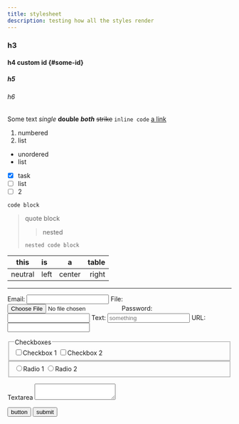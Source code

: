 ```yaml
---
title: stylesheet
description: testing how all the styles render
---
```


### h3

#### h4 custom id {#some-id}

##### h5

###### h6

Some text
_single_
**double**
**_both_**
~~strike~~
`inline code`
[a link](/)

1. numbered
2. list

- unordered
- list

- [x] task
- [ ] list
- [ ] 2

```
code block
```

> quote block
>
> > nested
>
> ```
> nested code block
> ```

| this    | is   |   a    | table |
| ------- | :--- | :----: | ----: |
| neutral | left | center | right |

---

<form>

<label>Email: <input type="email"></label>
<label>File: <input type="file"></label>
<label>Password: <input type="password"></label>
<label>Text: <input type="text" placeholder="something"></label>
<label>URL: <input type="url"></label>

<fieldset>
<legend>Checkboxes</legend>
   <label><input type="checkbox">Checkbox 1</label>
   <label><input type="checkbox">Checkbox 2</label>
</fieldset>
<fieldset>
   <label><input type="radio" name="radiogroup1">Radio 1</label>
   <label><input type="radio" name="radiogroup1">Radio 2</label>
</fieldset>

<label>Textarea <textarea></textarea></label>

<input type="button" value="button">
<input type="submit" value="submit">

</form>
